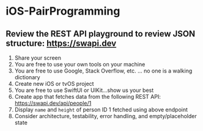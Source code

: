 # iOS-PairProgramming

## Review the REST API playground to review JSON structure: https://swapi.dev

1. Share your screen
2. You are free to use your own tools on your machine
3. You are free to use Google, Stack Overflow, etc. ... no one is a walking dictionary
4. Create new iOS or tvOS project
5. You are free to use SwiftUI or UIKit...show us your best
6. Create app that fetches data from the following REST API: https://swapi.dev/api/people/1
7. Display `name` and `height` of person ID 1 fetched using above endpoint
8. Consider architecture, testability, error handling, and empty/placeholder state
